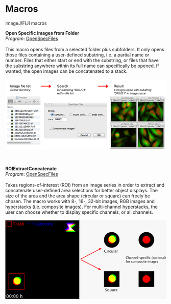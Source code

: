 # Macros
ImageJ/FIJI macros

<b>Open Specific Images from Folder</b><br />
<i>Program</i>: <a href="./OpenSpecFiles.ijm">OpenSpecFiles</a>							
<br />
This macro opens files from a selected folder plus subfolders. It only opens those files containing a user-defined substring, i.e. a partial name or number. Files that either start or end with the substring, or files that have the substring anywhere within its full name can specifically be opened. If wanted, the open images can be concatenated to a stack.							
<br />
<a href="./OpenSpecFiles.ijm" target="_blank"><img src="./OpenSpecFiles.png" ></img></a>
<br /><br /><br />

<b>ROIExtractConcatenate</b><br />
<i>Program</i>: <a href="./ROI_ExtractConcatenate.ijm">OpenSpecFiles</a>							
<br />
Takes regions-of-interest (ROI) from an image series in order to extract and concatenate user-defined area selections for better object displays. The size of the area and the area shape (circular or square) can freely be chosen. The macro works with 8-, 16-, 32-bit images, RGB images and hyperstacks (i.e. composite images). For multi-channel hyperstacks, the user can choose whether to display specific channels, or all channels.							
<br />
<a href="./ROI_ExtractConcatenate.ijm" target="_blank"><img src="./ROI_ExtractConcatenate.gif" ></img></a>
<br /><br /><br />
